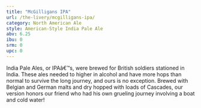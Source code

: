 ```yaml
---
title: "McGilligans IPA"
url: /the-livery/mcgilligans-ipa/
category: North American Ale
style: American-Style India Pale Ale
abv: 6.25
ibu: 0
srm: 0
upc: 0
---
```

India Pale Ales, or IPAâ€™s, were brewed for British soldiers stationed in India. These ales needed to higher in alcohol and have more hops than normal to survive the long journey, and ours is no exception. Brewed with Belgian and German malts and dry hopped with loads of Cascades, our version honors our friend who had his own grueling journey involving a boat and cold water!
